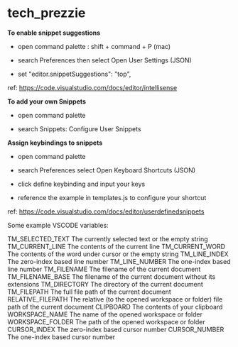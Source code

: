 # tech_prezzie

 **To enable snippet suggestions**

 - open command palette : shift + command + P (mac)

 - search Preferences then select Open User Settings (JSON)

 - set "editor.snippetSuggestions": "top",

ref: https://code.visualstudio.com/docs/editor/intellisense

**To add your own Snippets**

 - open command palette

 - search Snippets: Configure User Snippets

**Assign keybindings to snippets**

 - open command palette

 - search Preferences select Open Keyboard Shortcuts (JSON)

 - click define keybinding and input your keys

 - reference the example in templates.js to configure your shortcut


ref: https://code.visualstudio.com/docs/editor/userdefinedsnippets

Some example VSCODE variables:

TM_SELECTED_TEXT The currently selected text or the empty string
TM_CURRENT_LINE The contents of the current line
TM_CURRENT_WORD The contents of the word under cursor or the empty string
TM_LINE_INDEX The zero-index based line number
TM_LINE_NUMBER The one-index based line number
TM_FILENAME The filename of the current document
TM_FILENAME_BASE The filename of the current document without its extensions
TM_DIRECTORY The directory of the current document
TM_FILEPATH The full file path of the current document
RELATIVE_FILEPATH The relative (to the opened workspace or folder) file path of the current document
CLIPBOARD The contents of your clipboard
WORKSPACE_NAME The name of the opened workspace or folder
WORKSPACE_FOLDER The path of the opened workspace or folder
CURSOR_INDEX The zero-index based cursor number
CURSOR_NUMBER The one-index based cursor number